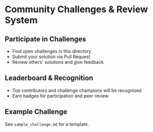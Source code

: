# Community Challenges & Review System

## Participate in Challenges
- Find open challenges in this directory
- Submit your solution via Pull Request
- Review others' solutions and give feedback

## Leaderboard & Recognition
- Top contributors and challenge champions will be recognized
- Earn badges for participation and peer review

## Example Challenge
See `sample_challenge.md` for a template.
